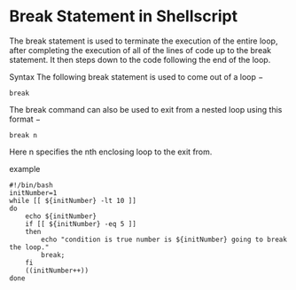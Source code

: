 # Break Statement in Shellscript
The break statement is used to terminate the execution of the entire loop, after completing the execution of all of the lines of code up to the break statement. It then steps down to the code following the end of the loop.

Syntax
The following break statement is used to come out of a loop −
```
break
```
The break command can also be used to exit from a nested loop using this format −
```
break n
```
Here n specifies the nth enclosing loop to the exit from.



example
```
#!/bin/bash
initNumber=1
while [[ ${initNumber} -lt 10 ]]
do
    echo ${initNumber}
    if [[ ${initNumber} -eq 5 ]]
    then
        echo "condition is true number is ${initNumber} going to break the loop."
        break;
    fi
    ((initNumber++))
done
```